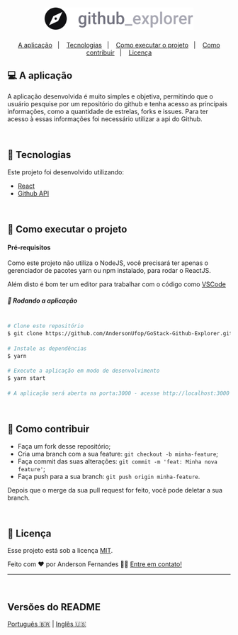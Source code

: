 <h1 align="center">
  <img src="./src/assets/logo.svg" height="50px">
</h1>

<p align="center">
  <a href="#-a-aplicação">A aplicação</a>&nbsp;&nbsp;&nbsp;|&nbsp;&nbsp;&nbsp;
  <a href="#-tecnologias">Tecnologias</a>&nbsp;&nbsp;&nbsp;|&nbsp;&nbsp;&nbsp;
  <a href="#-como-executar-o-projeto">Como executar o projeto</a>&nbsp;&nbsp;&nbsp;|&nbsp;&nbsp;&nbsp;
  <a href="#-como-contribuir">Como contribuir</a>&nbsp;&nbsp;&nbsp;|&nbsp;&nbsp;&nbsp;
  <a href="#memo-licença">Licença</a>
</p>


## 💻 A aplicação
<p>A aplicação desenvolvida é muito simples e objetiva, permitindo que o usuário pesquise por um repositório do github e tenha acesso as principais informações, como
  a quantidade de estrelas, forks e issues.
  Para ter acesso à essas informações foi necessário utilizar a api do Github.
</p>
<br>

## 🚀 Tecnologias 
<p>
  Este projeto foi desenvolvido utilizando:
  
- [React](https://reactjs.org)
- [Github API](https://api.github.com/)
</p>
<br>

## 🚀 Como executar o projeto

<h4> Pré-requisitos </h4>
Como este projeto não utiliza o NodeJS, você precisará ter apenas o gerenciador de pacotes yarn ou npm instalado, para rodar o ReactJS.

Além disto é bom ter um editor para trabalhar com o código como [VSCode](https://code.visualstudio.com/)

<h5> 🧭 Rodando a aplicação </h5>


```bash

# Clone este repositório
$ git clone https://github.com/AndersonUfop/GoStack-Github-Explorer.git

# Instale as dependências
$ yarn

# Execute a aplicação em modo de desenvolvimento
$ yarn start

# A aplicação será aberta na porta:3000 - acesse http://localhost:3000

```
<br>

## 🤔 Como contribuir 

- Faça um fork desse repositório;
- Cria uma branch com a sua feature: `git checkout -b minha-feature`;
- Faça commit das suas alterações: `git commit -m 'feat: Minha nova feature'`;
- Faça push para a sua branch: `git push origin minha-feature`.

Depois que o merge da sua pull request for feito, você pode deletar a sua branch.

<br>

## :memo: Licença 

Esse projeto está sob a licença [MIT](./LICENSE).

Feito com ❤️ por Anderson Fernandes 👋🏽 [Entre em contato!](https://www.linkedin.com/in/anderson-fernandes-8b5a50135/)

---
<br>

<h2> Versões do README </h2>

[Português 🇧🇷](./README.md)  |  [Inglês 🇺🇸](./README-en.md)
